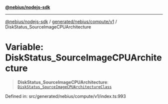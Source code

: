 [**@nebius/nodejs-sdk**](../../../../../README.md)

***

[@nebius/nodejs-sdk](../../../../../README.md) / [generated/nebius/compute/v1](../README.md) / DiskStatus\_SourceImageCPUArchitecture

# Variable: DiskStatus\_SourceImageCPUArchitecture

> **DiskStatus\_SourceImageCPUArchitecture**: [`DiskStatus_SourceImageCPUArchitectureClass`](../type-aliases/DiskStatus_SourceImageCPUArchitectureClass.md)

Defined in: src/generated/nebius/compute/v1/index.ts:993
